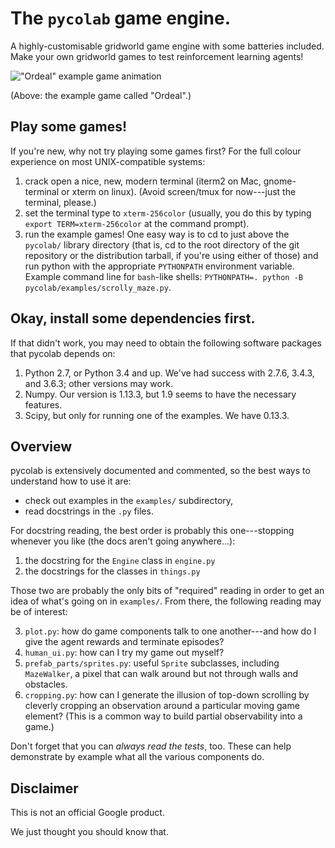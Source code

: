 # The `pycolab` game engine.

A highly-customisable gridworld game engine with some batteries included.
Make your own gridworld games to test reinforcement learning agents!

!["Ordeal" example game animation](ordeal.gif)

(Above: the example game called "Ordeal".)

## Play some games!

If you're new, why not try playing some games first? For the full colour
experience on most UNIX-compatible systems:

  1. crack open a nice, new, modern terminal (iterm2 on Mac, gnome-terminal or
     xterm on linux). (Avoid screen/tmux for now---just the terminal, please.)
  2. set the terminal type to `xterm-256color` (usually, you do this by typing
     `export TERM=xterm-256color` at the command prompt).
  3. run the example games! One easy way is to cd to just above the `pycolab/`
     library directory (that is, cd to the root directory of the git repository
     or the distribution tarball, if you're using either of those) and run
     python with the appropriate `PYTHONPATH` environment variable. Example
     command line for `bash`-like shells:
     `PYTHONPATH=. python -B pycolab/examples/scrolly_maze.py`.

## Okay, install some dependencies first.

If that didn't work, you may need to obtain the following software packages that
pycolab depends on:

  1. Python 2.7, or Python 3.4 and up. We've had success with 2.7.6, 3.4.3, and
     3.6.3; other versions may work.
  2. Numpy. Our version is 1.13.3, but 1.9 seems to have the necessary features.
  3. Scipy, but only for running one of the examples. We have 0.13.3.

## Overview

pycolab is extensively documented and commented, so the best ways to understand
how to use it are:

  - check out examples in the `examples/` subdirectory,
  - read docstrings in the `.py` files.

For docstring reading, the best order is probably this one---stopping whenever
you like (the docs aren't going anywhere...):

  1. the docstring for the `Engine` class in `engine.py`
  2. the docstrings for the classes in `things.py`

Those two are probably the only bits of "required" reading in order to get an
idea of what's going on in `examples/`. From there, the following reading may be
of interest:

  3. `plot.py`: how do game components talk to one another---and how do I
     give the agent rewards and terminate episodes?
  4. `human_ui.py`: how can I try my game out myself?
  5. `prefab_parts/sprites.py`: useful `Sprite` subclasses, including
     `MazeWalker`, a pixel that can walk around but not through walls and
     obstacles.
  6. `cropping.py`: how can I generate the illusion of top-down scrolling by
     cleverly cropping an observation around a particular moving game element?
     (This is a common way to build partial observability into a game.)

Don't forget that you can *always read the tests*, too. These can help
demonstrate by example what all the various components do.

## Disclaimer

This is not an official Google product.

We just thought you should know that.
